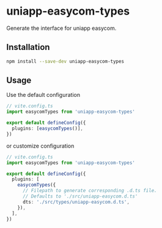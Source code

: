 # uniapp-easycom-types

Generate the interface for uniapp easycom.

## Installation

```bash
npm install --save-dev uniapp-easycom-types
```

## Usage

Use the default configuration

```typescript
// vite.config.ts
import easycomTypes from 'uniapp-easycom-types'

export default defineConfig({
  plugins: [easycomTypes()],
})
```

or customize configuration

```typescript
// vite.config.ts
import easycomTypes from 'uniapp-easycom-types'

export default defineConfig({
  plugins: [
    easycomTypes({
      // Filepath to generate corresponding .d.ts file.
      // Defaults to './src/uniapp-easycom.d.ts'
      dts: './src/types/uniapp-easycom.d.ts',
    }),
  ],
})
```
